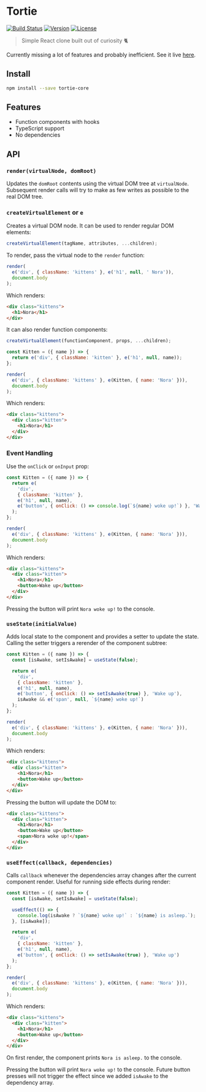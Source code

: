 # Tortie

<a href="https://github.com/mhluska/tortie/actions"><img src="https://github.com/mhluska/tortie/actions/workflows/test.yml/badge.svg?branch=master" alt="Build Status" /></a>
<a href="https://www.npmjs.com/package/tortie-core"><img src="https://img.shields.io/npm/v/tortie-core.svg" alt="Version"></a>
<a href="https://github.com/mhluska/tortie/blob/master/LICENSE"><img src="https://img.shields.io/github/license/mhluska/tortie" alt="License"></a>

> Simple React clone built out of curiosity 🐈

Currently missing a lot of features and probably inefficient. See it live
[here](https://poker.mhluska.com).

## Install

```sh
npm install --save tortie-core
```

## Features

- Function components with hooks
- TypeScript support
- No dependencies

## API

### `render(virtualNode, domRoot)`

Updates the `domRoot` contents using the virtual DOM tree at `virtualNode`.
Subsequent render calls will try to make as few writes as possible to the real
DOM tree.

### `createVirtualElement` or `e`

Creates a virtual DOM node. It can be used to render regular DOM elements:

```js
createVirtualElement(tagName, attributes, ...children);
```

To render, pass the virtual node to the `render` function:

```js
render(
  e('div', { className: 'kittens' }, e('h1', null, ' Nora')),
  document.body
);
```

Which renders:

```html
<div class="kittens">
  <h1>Nora</h1>
</div>
```

It can also render function components:

```js
createVirtualElement(functionComponent, props, ...children);
```

```js
const Kitten = ({ name }) => {
  return e('div', { className: 'kitten' }, e('h1', null, name));
};

render(
  e('div', { className: 'kittens' }, e(Kitten, { name: 'Nora' })),
  document.body
);
```

Which renders:

```html
<div class="kittens">
  <div class="kitten">
    <h1>Nora</h1>
  </div>
</div>
```

### Event Handling

Use the `onClick` or `onInput` prop:

```js
const Kitten = ({ name }) => {
  return e(
    'div',
    { className: 'kitten' },
    e('h1', null, name),
    e('button', { onClick: () => console.log(`${name} woke up!`) }, 'Wake up')
  );
};

render(
  e('div', { className: 'kittens' }, e(Kitten, { name: 'Nora' })),
  document.body
);
```

Which renders:

```html
<div class="kittens">
  <div class="kitten">
    <h1>Nora</h1>
    <button>Wake up</button>
  </div>
</div>
```

Pressing the button will print `Nora woke up!` to the console.

### `useState(initialValue)`

Adds local state to the component and provides a setter to update the state.
Calling the setter triggers a rerender of the component subtree:

```js
const Kitten = ({ name }) => {
  const [isAwake, setIsAwake] = useState(false);

  return e(
    'div',
    { className: 'kitten' },
    e('h1', null, name),
    e('button', { onClick: () => setIsAwake(true) }, 'Wake up'),
    isAwake && e('span', null, `${name} woke up!`)
  );
};

render(
  e('div', { className: 'kittens' }, e(Kitten, { name: 'Nora' })),
  document.body
);
```

Which renders:

```html
<div class="kittens">
  <div class="kitten">
    <h1>Nora</h1>
    <button>Wake up</button>
  </div>
</div>
```

Pressing the button will update the DOM to:

```html
<div class="kittens">
  <div class="kitten">
    <h1>Nora</h1>
    <button>Wake up</button>
    <span>Nora woke up!</span>
  </div>
</div>
```

### `useEffect(callback, dependencies)`

Calls `callback` whenever the dependencies array changes after the current
component render. Useful for running side effects during render:

```js
const Kitten = ({ name }) => {
  const [isAwake, setIsAwake] = useState(false);

  useEffect(() => {
    console.log(isAwake ? `${name} woke up!` : `${name} is asleep.`);
  }, [isAwake]);

  return e(
    'div',
    { className: 'kitten' },
    e('h1', null, name),
    e('button', { onClick: () => setIsAwake(true) }, 'Wake up')
  );
};

render(
  e('div', { className: 'kittens' }, e(Kitten, { name: 'Nora' })),
  document.body
);
```

Which renders:

```html
<div class="kittens">
  <div class="kitten">
    <h1>Nora</h1>
    <button>Wake up</button>
  </div>
</div>
```

On first render, the component prints `Nora is asleep.` to the console.

Pressing the button will print `Nora woke up!` to the console. Future button
presses will not trigger the effect since we added `isAwake` to the dependency
array.
